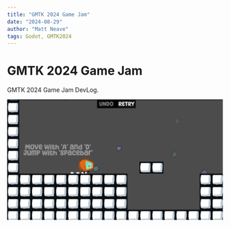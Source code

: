 ```yaml
---
title: "GMTK 2024 Game Jam"
date: "2024-08-29"
author: "Matt Neave"
tags: Godot, GMTK2024
---
```


# GMTK 2024 Game Jam

GMTK 2024 Game Jam DevLog.


![test image](posts/shape_esacape_0.png)